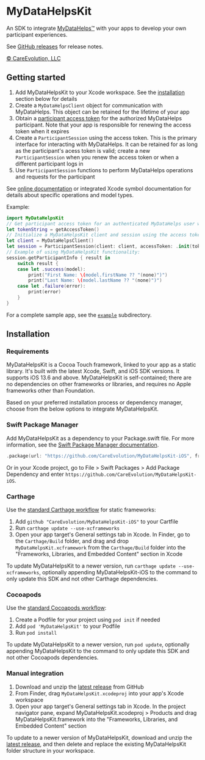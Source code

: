 # MyDataHelpsKit

An SDK to integrate [MyDataHelps™](https://careevolution.com/mydatahelps/) with your apps to develop your own participant experiences.

See [GitHub releases](https://github.com/CareEvolution/MyDataHelpsKit-iOS/releases) for release notes.

[© CareEvolution, LLC](https://developer.mydatahelps.org)

## Getting started

1. Add MyDataHelpsKit to your Xcode workspace. See the [installation](#installation) section below for details
2. Create a `MyDataHelpsClient` object for communication with MyDataHelps. This object can be retained for the lifetime of your app
3. Obtain a [participant access token](https://developer.mydatahelps.org/embeddables/participant_tokens.html) for the authorized MyDataHelps participant. Note that your app is responsible for renewing the access token when it expires
4. Create a `ParticipantSession` using the access token. This is the primary interface for interacting with MyDataHelps. It can be retained for as long as the participant's acess token is valid; create a new `ParticipantSession` when you renew the access token or when a different participant logs in
5. Use `ParticipantSession` functions to perform MyDataHelps operations and requests for the participant

See [online documentation](https://developer.mydatahelps.org/ios/) or integrated Xcode symbol documentation for details about specific operations and model types.

Example:

```swift
import MyDataHelpsKit
// Get participant access token for an authenticated MyDataHelps user within your app.
let tokenString = getAccessToken()
// Initialize a MyDataHelpsKit client and session using the access token.
let client = MyDataHelpsClient()
let session = ParticipantSession(client: client, accessToken: .init(token: tokenString))
// Example of using MyDataHelpsKit functionality:
session.getParticipantInfo { result in
    switch result {
    case let .success(model):
        print("First Name: \(model.firstName ?? "(none)")")
        print("Last Name: \(model.lastName ?? "(none)")")
    case let .failure(error):
        print(error)
    }
}
```

For a complete sample app, see the [`example`](https://github.com/CareEvolution/MyDataHelpsKit-iOS/tree/main/example) subdirectory.

## Installation

### Requirements

MyDataHelpsKit is a Cocoa Touch framework, linked to your app as a static library. It's built with the latest Xcode, Swift, and iOS SDK versions. It supports iOS 13.6 and above. MyDataHelpsKit is self-contained; there are no dependencies on other frameworks or libraries, and requires no Apple frameworks other than Foundation.

Based on your preferred installation process or dependency manager, choose from the below options to integrate MyDataHelpsKit.

### Swift Package Manager

Add MyDataHelpsKit as a dependency to your Package.swift file. For more information, see the [Swift Package Manager documentation](https://github.com/apple/swift-package-manager/tree/master/Documentation).

```swift
.package(url: "https://github.com/CareEvolution/MyDataHelpsKit-iOS", from: "1.2.0")
```

Or in your Xcode project, go to File > Swift Packages > Add Package Dependency and enter `https://github.com/CareEvolution/MyDataHelpsKit-iOS`.

### Carthage

Use the [standard Carthage workflow](https://github.com/Carthage/Carthage#adding-frameworks-to-an-application) for static frameworks:

1. Add `github "CareEvolution/MyDataHelpsKit-iOS"` to your Cartfile
2. Run `carthage update --use-xcframeworks`
3. Open your app target's General settings tab in Xcode. In Finder, go to the `Carthage/Build` folder, and drag and drop `MyDataHelpsKit.xcframework` from the `Carthage/Build` folder into the "Frameworks, Libraries, and Embedded Content" section in Xcode

To update MyDataHelpsKit to a newer version, run `carthage update --use-xcframeworks`, optionally appending MyDataHelpsKit-iOS to the command to only update this SDK and not other Carthage dependencies.

### Cocoapods

Use the [standard Cocoapods workflow](https://guides.cocoapods.org/using/using-cocoapods.html):

1. Create a Podfile for your project using `pod init` if needed
2. Add `pod 'MyDataHelpsKit'` to your Podfile
3. Run `pod install`

To update MyDataHelpsKit to a newer version, run `pod update`, optionally appending MyDataHelpsKit to the command to only update this SDK and not other Cocoapods dependencies.

### Manual integration

1. Download and unzip the [latest release](https://github.com/CareEvolution/MyDataHelpsKit-iOS/releases) from GitHub
2. From Finder, drag `MyDataHelpsKit.xcodeproj`  into your app's Xcode workspace
3. Open your app target's General settings tab in Xcode. In the project navigator pane, expand MyDataHelpsKit.xcodeproj > Products and drag MyDataHelpsKit.framework into the "Frameworks, Libraries, and Embedded Content" section 

To update to a newer version of MyDataHelpsKit, download and unzip the [latest release](https://github.com/CareEvolution/MyDataHelpsKit-iOS/releases), and then delete and replace the existing MyDataHelpsKit folder structure in your workspace.
